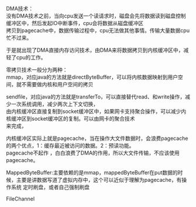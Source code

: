 DMA技术：                                                                                                    
没有DMA技术之前，当向cpu发送一个读请求时，磁盘会先将数据读到磁盘控制缓冲区中，然后发起IO中断事件，cpu会将数据从磁盘缓冲区                                        
拷贝到pagecache中，数据传输过程中，cpu无法做其他事情。传输大量数据cpu忙不过来。                                                           
                                                                                                          
于是就出现了DMA直接内存访问技术，由DMA来将数据拷贝到内核缓冲区中，减轻了cpu的工作。                                                            
                                                                                                          
零拷贝技术一般分为两种：                                                                                              
mmap，对应java的方法就是directByteBuffer，可以将内核数据映射到用户空间，就不需要做内核和用户空间的拷贝                                           
                                                                                                          
sendfile，对应java的方法就是transferTo，可以直接替代read、和write操作，减少一次系统调用，减少两次上下文切换，                                    
由内核缓冲区直接复制到socket缓冲区中，如果网卡支持聚合操作，可以减少内核缓冲区到socket缓冲区的复制。可以由网卡的聚合技术                                        
来完成，                                                                                                      
                                                                                                          
                                                                                                          
                                                                                                          
内核缓冲区实际上就是pagecache，当在操作大文件数据时，会浪费pagecache的两个优点，1：缓存最近被访问的数据。2：预读功能。                                     
pagecache不起作 ，白白浪费了DMA的作用，所以大文件传输，不应该使用pagecache。                                                         
                                                                                                          
                                                                                                          
MappedByteBuffer:主要依赖的是mmap，mappedByteBuffer在put数据的时候，主要是讲数据写道了虚拟内存中，这个可以近似于理解为pagecache，有操作系统
定时刷盘，或者自己强制刷盘
                                                                                         
FileChannel                                                                                               
